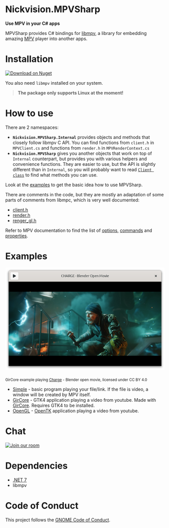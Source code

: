 # Nickvision.MPVSharp

**Use MPV in your C# apps**

MPVSharp provides C# bindings for [libmpv](https://mpv.io/manual/master/#embedding-into-other-programs-libmpv), a library for embedding amazing [MPV](https://mpv.io/) player into another apps.

# Installation
<a href='https://www.nuget.org/packages/Nickvision.MPVSharp/'><img width='140' alt='Download on Nuget' src='https://www.nuget.org/Content/gallery/img/logo-header.svg'/></a>

You also need `libmpv` installed on your system.

> **The package only supports Linux at the moment!**

# How to use

There are 2 namespaces:
* **`Nickvision.MPVSharp.Internal`** provides objects and methods that closely follow libmpv C API. You can find functions from `client.h` in `MPVClient.cs` and functions from `render.h` in `MPVRenderContext.cs`
* **`Nickvision.MPVSharp`** gives you another objects that work on top of `Internal` counterpart, but provides you with various helpers and convenience functions. They are easier to use, but the API is slightly different than in `Internal`, so you will probably want to read [`Client class`](api/Nickvision.MPVSharp.Client.html) to find what methods you can use.

Look at the [examples](#examples) to get the basic idea how to use MPVSharp.

There are comments in the code, but they are mostly an adaptation of some parts of comments from libmpc, which is very well documented:
* [client.h](https://github.com/mpv-player/mpv/blob/release/0.35/libmpv/client.h)
* [render.h](https://github.com/mpv-player/mpv/blob/release/0.35/libmpv/render.h)
* [renger_gl.h](https://github.com/mpv-player/mpv/blob/release/0.35/libmpv/render_gl.h)

Refer to MPV documentation to find the list of [options](https://mpv.io/manual/master/#options), [commands](https://mpv.io/manual/master/#list-of-input-commands) and [properties](https://mpv.io/manual/master/#properties).

# Examples

![GirCore Example](https://raw.githubusercontent.com/NickvisionApps/MPVSharp/main/Examples/GirCore/Screenshot.png)

<sub>GirCore example playing [Charge](https://www.youtube.com/watch?v=UXqq0ZvbOnk) - Blender open movie, licensed under CC BY 4.0</sub>

* [Simple](https://github.com/NickvisionApps/MPVSharp/tree/main/Examples/Simple) - basic program playing your file/link. If the file is video, a window will be created by MPV itself.
* [GirCore](https://github.com/NickvisionApps/MPVSharp/tree/main/Examples/GirCore) - GTK4 application playing a video from youtube. Made with [GirCore](https://github.com/gircore/gir.core). Requires GTK4 to be installed.
* [OpenGL](https://github.com/NickvisionApps/MPVSharp/tree/main/Examples/OpenGL) - [OpenTK](https://opentk.net/index.html) application playing a video from youtube.

# Chat
<a href='https://matrix.to/#/#nickvision:matrix.org'><img width='140' alt='Join our room' src='https://user-images.githubusercontent.com/17648453/196094077-c896527d-af6d-4b43-a5d8-e34a00ffd8f6.png'/></a>

# Dependencies
- [.NET 7](https://dotnet.microsoft.com/en-us/)
- libmpv

# Code of Conduct

This project follows the [GNOME Code of Conduct](https://wiki.gnome.org/Foundation/CodeOfConduct).
